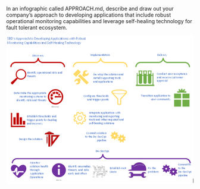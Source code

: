 In an infographic called APPROACH.md, describe and draw out your company’s approach to developing applications that include robust operational monitoring capabilities and leverage self-healing technology for fault tolerant ecosystem.

![Test Image4](https://github.com/sbharrissbd/SBD_AI/blob/Images/graphic4.PNG)
